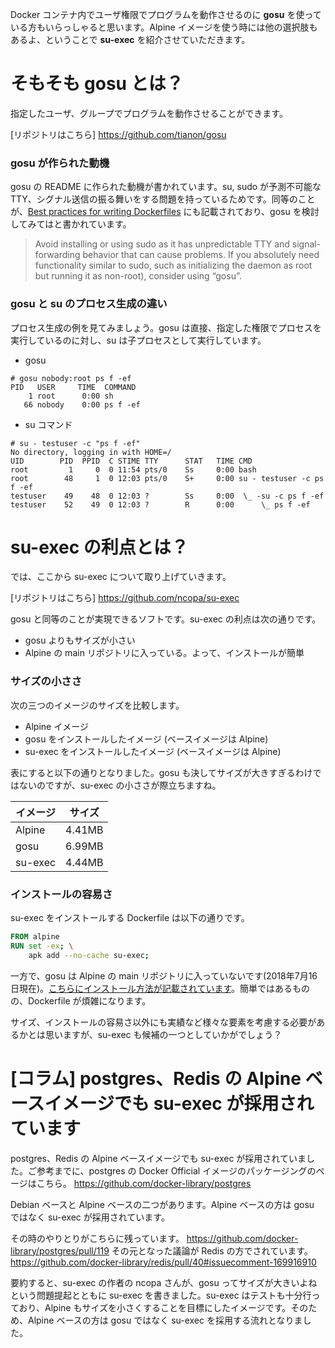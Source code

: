 Docker コンテナ内でユーザ権限でプログラムを動作させるのに **gosu** を使っている方もいらっしゃると思います。Alpine イメージを使う時には他の選択肢もあるよ、ということで **su-exec** を紹介させていただきます。

# そもそも gosu とは？

指定したユーザ、グループでプログラムを動作させることができます。

[リポジトリはこちら]
https://github.com/tianon/gosu

### gosu が作られた動機

gosu の README に作られた動機が書かれています。su, sudo が予測不可能な TTY、シグナル送信の振る舞いをする問題を持っているためです。同等のことが、[Best practices for writing Dockerfiles](https://docs.docker.com/develop/develop-images/dockerfile_best-practices/#use-multi-stage-builds) にも記載されており、gosu を検討してみてはと書かれています。

> Avoid installing or using sudo as it has unpredictable TTY and signal-forwarding behavior that can cause problems. If you absolutely need functionality similar to sudo, such as initializing the daemon as root but running it as non-root), consider using “gosu”.

### gosu と su のプロセス生成の違い

プロセス生成の例を見てみましょう。gosu は直接、指定した権限でプロセスを実行しているのに対し、su は子プロセスとして実行しています。

* gosu

```shell-session
# gosu nobody:root ps f -ef
PID   USER     TIME  COMMAND
    1 root      0:00 sh
   66 nobody    0:00 ps f -ef
```

* su コマンド

```shell-session
# su - testuser -c "ps f -ef"
No directory, logging in with HOME=/
UID        PID  PPID  C STIME TTY      STAT   TIME CMD
root         1     0  0 11:54 pts/0    Ss     0:00 bash
root        48     1  0 12:03 pts/0    S+     0:00 su - testuser -c ps f -ef
testuser    49    48  0 12:03 ?        Ss     0:00  \_ -su -c ps f -ef
testuser    52    49  0 12:03 ?        R      0:00      \_ ps f -ef
```


# su-exec の利点とは？

では、ここから su-exec について取り上げていきます。

[リポジトリはこちら]
https://github.com/ncopa/su-exec

gosu と同等のことが実現できるソフトです。su-exec の利点は次の通りです。

* gosu よりもサイズが小さい
* Alpine の main リポジトリに入っている。よって、インストールが簡単

### サイズの小ささ

次の三つのイメージのサイズを比較します。

* Alpine イメージ
* gosu をインストールしたイメージ (ベースイメージは Alpine)
* su-exec をインストールしたイメージ (ベースイメージは Alpine)

表にすると以下の通りとなりました。gosu も決してサイズが大きすぎるわけではないのですが、su-exec の小ささが際立ちますね。

| イメージ | サイズ |
| --- | --- |
|Alpine|4.41MB|
|gosu|6.99MB|
|su-exec|4.44MB|

### インストールの容易さ

su-exec をインストールする Dockerfile は以下の通りです。

```Dockerfile
FROM alpine
RUN set -ex; \
    apk add --no-cache su-exec;
```

一方で、gosu は Alpine の main リポジトリに入っていないです(2018年7月16日現在)。[こちらにインストール方法が記載されています](https://github.com/tianon/gosu/blob/master/INSTALL.md)。簡単ではあるものの、Dockerfile が煩雑になります。

サイズ、インストールの容易さ以外にも実績など様々な要素を考慮する必要があるかとは思いますが、su-exec も候補の一つとしていかがでしょう？

# [コラム] postgres、Redis の Alpine ベースイメージでも su-exec が採用されています

postgres、Redis の Alpine ベースイメージでも su-exec が採用されていました。ご参考までに、postgres の Docker Official イメージのパッケージングのページはこちら。
https://github.com/docker-library/postgres

Debian ベースと Alpine ベースの二つがあります。Alpine ベースの方は gosu ではなく su-exec が採用されています。

その時のやりとりがこちらに残っています。
https://github.com/docker-library/postgres/pull/119
その元となった議論が Redis の方でされています。
https://github.com/docker-library/redis/pull/40#issuecomment-169916910

要約すると、su-exec の作者の ncopa さんが、gosu ってサイズが大きいよねという問題提起とともに su-exec を書きました。su-exec はテストも十分行っており、Alpine もサイズを小さくすることを目標にしたイメージです。そのため、Alpine ベースの方は gosu ではなく su-exec を採用する流れとなりました。
